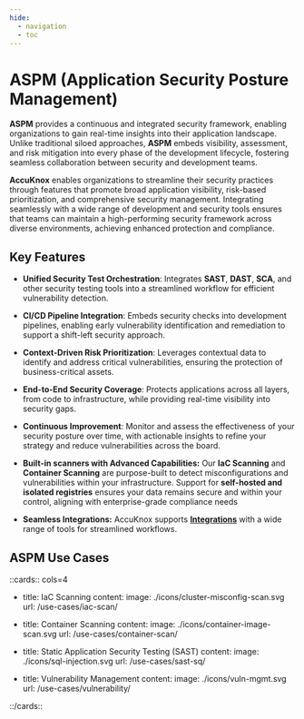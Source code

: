 ```yaml
---
hide:
  - navigation
  - toc
---
```


<style>
  .nt-card-title{
    text-align: center;
  }

  .nt-card-img img{
    color: #00025;
  }
</style>

# ASPM (Application Security Posture Management)

**ASPM** provides a continuous and integrated security framework, enabling organizations to gain real-time insights into their application landscape. Unlike traditional siloed approaches, **ASPM** embeds visibility, assessment, and risk mitigation into every phase of the development lifecycle, fostering seamless collaboration between security and development teams.

**AccuKnox** enables organizations to streamline their security practices through features that promote broad application visibility, risk-based prioritization, and comprehensive security management. Integrating seamlessly with a wide range of development and security tools ensures that teams can maintain a high-performing security framework across diverse environments, achieving enhanced protection and compliance.

## **Key Features**

-   **Unified Security Test Orchestration**: Integrates **SAST**, **DAST**, **SCA**, and other security testing tools into a streamlined workflow for efficient vulnerability detection.

-   **CI/CD Pipeline Integration**: Embeds security checks into development pipelines, enabling early vulnerability identification and remediation to support a shift-left security approach.

-   **Context-Driven Risk Prioritization**: Leverages contextual data to identify and address critical vulnerabilities, ensuring the protection of business-critical assets.

-   **End-to-End Security Coverage**: Protects applications across all layers, from code to infrastructure, while providing real-time visibility into security gaps.

-   **Continuous Improvement**: Monitor and assess the effectiveness of your security posture over time, with actionable insights to refine your strategy and reduce vulnerabilities across the board.

-   **Built-in scanners with Advanced Capabilities:** Our **IaC Scanning** and **Container Scanning** are purpose-built to detect misconfigurations and vulnerabilities within your infrastructure. Support for **self-hosted and isolated registries** ensures your data remains secure and within your control, aligning with enterprise-grade compliance needs

-   **Seamless Integrations:** AccuKnox supports [**Integrations**](https://help.accuknox.com/integrations/jenkins-dast/ "https://help.accuknox.com/integrations/jenkins-dast/") with a wide range of tools for streamlined workflows.


## **ASPM Use Cases**

::cards:: cols=4

- title: IaC Scanning
  content:
  image: ./icons/cluster-misconfig-scan.svg
  url: /use-cases/iac-scan/

- title: Container Scanning
  content:
  image: ./icons/container-image-scan.svg
  url: /use-cases/container-scan/

- title: Static Application Security Testing (SAST)
  content:
  image: ./icons/sql-injection.svg
  url: /use-cases/sast-sq/

- title: Vulnerability Management
  content:
  image: ./icons/vuln-mgmt.svg
  url: /use-cases/vulnerability/

::/cards::